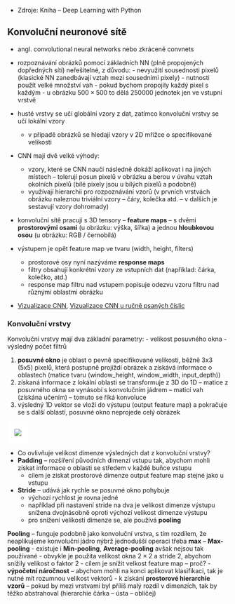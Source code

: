 - Zdroje: Kniha – Deep Learning with Python
## Konvoluční neuronové sítě
- angl. convolutional neural networks nebo zkráceně convnets
- rozpoznávání obrázků pomocí základních NN (plně propojených dopředných sítí) neřešitelné, z důvodu: 
		- nevyužití sousednosti pixelů (klasické NN zanedbávají vztah mezi sousedními pixely)
		- nutnosti použít velké množství vah
			- pokud bychom propojily každý pixel s každým
			- u obrázku $500 \times 500$ to dělá $250000$ jednotek jen ve vstupní vrstvě 
- husté vrstvy se učí globální vzory z dat, zatímco konvoluční vrstvy se učí lokální vzory
	- v případě obrázků se hledají vzory v 2D mřížce o specifikované velikosti

- CNN mají dvě velké výhody:
	- vzory, které se CNN naučí následně dokáží aplikovat i na jiných místech – tolerují posun pixelů v obrázku a berou v úvahu vztah okolních pixelů (bílé pixely jsou u bílých pixelů a podobně)
	- využívají hierarchii pro rozpoznávání vzorů (v prvních vrstvách obrázku naleznou triviální vzory – čáry, kolečka atd. – v dalších je sestavují vzory dohromady)
- konvoluční sítě pracují s 3D tensory – **feature maps** – s dvěmi **prostorovými osami** (u obrázku: výška, šířka) a jednou **hloubkovou osou** (u obrázku: RGB / černobílá)
- výstupem je opět feature map ve tvaru (width, height, filters)
	- prostorové osy nyní nazýváme **response maps**
	- filtry obsahují konkrétní vzory ze vstupních dat (například: čárka, kolečko, atd.)
	- response map filtru nad vstupem popisuje odezvu vzoru filtru nad různými oblastmi obrázku
- [Vizualizace CNN](https://poloclub.github.io/cnn-explainer/), [Vizualizace CNN u ručně psaných číslic](https://adamharley.com/nn_vis/cnn/3d.html)
### Konvoluční vrstvy
Konvoluční vrstvy mají dva základní parametry: 
	- velikost posuvného okna
	- výsledný počet filtrů
1. **posuvné okno** je oblast o pevně specifikované velikosti, běžně 3x3 (5x5) pixelů, která postupně projíždí obrázek a získává informace o oblastech (matice tvaru (window_height, window_width, input_depth))
2. získaná informace z lokální oblasti se transformuje z 3D do 1D – matice z posuvného okna se vynásobí s konvolučním jádrem – maticí vah (získána učením) – tomuto se říká konvoluce
3. výsledný 1D vektor se vloží do výstupu (output feature map) a pokračuje se s další oblastí, posuvné okno neprojede celý obrázek
<img src="https://miro.medium.com/v2/resize:fit:1400/1*vkQ0hXDaQv57sALXAJquxA.jpeg" style="background-color:white;padding: 1rem" />

- Co ovlivňuje velikost dimenze výsledných dat z konvoluční vrstvy?
- **Padding** – rozšíření původních dimenzí vstupu tak, abychom mohli získat informace o oblasti se středem v každé buňce vstupu
	- cílem je získat prostorové dimenze output feature map stejné jako u vstupu
- **Stride** – udává jak rychle se posuvné okno pohybuje
	- výchozí rychlost je rovna jedné
	- například při nastavení stride na dva je velikost dimenze výstupu snížena dvojnásobně oproti výchozí velikost dimenze výstupu
	- pro snížení velikosti dimenze se, ale používá **pooling**

**Pooling** – funguje podobně jako konvoluční vrstva, s tím rozdílem, že neaplikujeme konvoluční jádro nýbrž jednodušší operaci třeba **max** – **Max-pooling**
	- existuje i **Min-pooling**, **Average-pooling** avšak nejsou tak používané
	- obvykle je použita velikost okna $2 \times 2$ a stride $2$, abychom snížily velikost o faktor $2$
	- cílem je snížit velkost feature map – proč? 
		- **výpočetní náročnost** – abychom mohli na konci aplikovat klasifikaci, tak je nutné mít rozumnou velikost vektorů 
		- k získání **prostorové hierarchie vzorů** – pokud by mezi vrstvami byl příliš malý rozdíl v dimenzích, tak by těžko abstrahoval (hierarchie čárka – ústa – obličej)